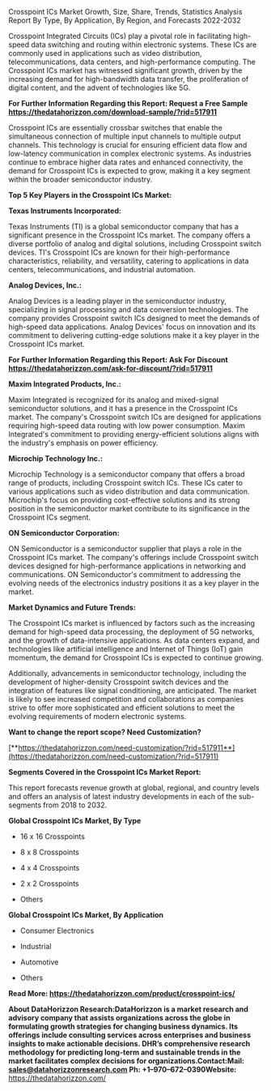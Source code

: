 Crosspoint ICs Market Growth, Size, Share, Trends, Statistics Analysis
Report By Type, By Application, By Region, and Forecasts 2022-2032

Crosspoint Integrated Circuits (ICs) play a pivotal role in facilitating
high-speed data switching and routing within electronic systems. These
ICs are commonly used in applications such as video distribution,
telecommunications, data centers, and high-performance computing. The
Crosspoint ICs market has witnessed significant growth, driven by the
increasing demand for high-bandwidth data transfer, the proliferation of
digital content, and the advent of technologies like 5G.

**For Further Information Regarding this Report: Request a Free Sample
<https://thedatahorizzon.com/download-sample/?rid=517911>**

Crosspoint ICs are essentially crossbar switches that enable the
simultaneous connection of multiple input channels to multiple output
channels. This technology is crucial for ensuring efficient data flow
and low-latency communication in complex electronic systems. As
industries continue to embrace higher data rates and enhanced
connectivity, the demand for Crosspoint ICs is expected to grow, making
it a key segment within the broader semiconductor industry.

**Top 5 Key Players in the Crosspoint ICs Market:**

**Texas Instruments Incorporated:**

Texas Instruments (TI) is a global semiconductor company that has a
significant presence in the Crosspoint ICs market. The company offers a
diverse portfolio of analog and digital solutions, including Crosspoint
switch devices. TI's Crosspoint ICs are known for their high-performance
characteristics, reliability, and versatility, catering to applications
in data centers, telecommunications, and industrial automation.

**Analog Devices, Inc.:**

Analog Devices is a leading player in the semiconductor industry,
specializing in signal processing and data conversion technologies. The
company provides Crosspoint switch ICs designed to meet the demands of
high-speed data applications. Analog Devices' focus on innovation and
its commitment to delivering cutting-edge solutions make it a key player
in the Crosspoint ICs market.

**For Further Information Regarding this Report: Ask For Discount
<https://thedatahorizzon.com/ask-for-discount/?rid=517911>**

**Maxim Integrated Products, Inc.:**

Maxim Integrated is recognized for its analog and mixed-signal
semiconductor solutions, and it has a presence in the Crosspoint ICs
market. The company's Crosspoint switch ICs are designed for
applications requiring high-speed data routing with low power
consumption. Maxim Integrated's commitment to providing energy-efficient
solutions aligns with the industry's emphasis on power efficiency.

**Microchip Technology Inc.:**

Microchip Technology is a semiconductor company that offers a broad
range of products, including Crosspoint switch ICs. These ICs cater to
various applications such as video distribution and data communication.
Microchip's focus on providing cost-effective solutions and its strong
position in the semiconductor market contribute to its significance in
the Crosspoint ICs segment.

**ON Semiconductor Corporation:**

ON Semiconductor is a semiconductor supplier that plays a role in the
Crosspoint ICs market. The company's offerings include Crosspoint switch
devices designed for high-performance applications in networking and
communications. ON Semiconductor's commitment to addressing the evolving
needs of the electronics industry positions it as a key player in the
market.

**Market Dynamics and Future Trends:**

The Crosspoint ICs market is influenced by factors such as the
increasing demand for high-speed data processing, the deployment of 5G
networks, and the growth of data-intensive applications. As data centers
expand, and technologies like artificial intelligence and Internet of
Things (IoT) gain momentum, the demand for Crosspoint ICs is expected to
continue growing.

Additionally, advancements in semiconductor technology, including the
development of higher-density Crosspoint switch devices and the
integration of features like signal conditioning, are anticipated. The
market is likely to see increased competition and collaborations as
companies strive to offer more sophisticated and efficient solutions to
meet the evolving requirements of modern electronic systems.

**Want to change the report scope? Need Customization?**

[**https://thedatahorizzon.com/need-customization/?rid=517911**](https://thedatahorizzon.com/need-customization/?rid=517911)

**Segments Covered in the Crosspoint ICs Market Report:**

This report forecasts revenue growth at global, regional, and country
levels and offers an analysis of latest industry developments in each of
the sub-segments from 2018 to 2032.

**Global Crosspoint ICs Market, By Type**

-   16 x 16 Crosspoints

-   8 x 8 Crosspoints

-   4 x 4 Crosspoints

-   2 x 2 Crosspoints

-   Others

**Global Crosspoint ICs Market, By Application**

-   Consumer Electronics

-   Industrial

-   Automotive

-   Others

**Read More: <https://thedatahorizzon.com/product/crosspoint-ics/>**

**About DataHorizzon Research:**DataHorizzon is a market research and
advisory company that assists organizations across the globe in
formulating growth strategies for changing business dynamics. Its
offerings include consulting services across enterprises and business
insights to make actionable decisions. DHR’s comprehensive research
methodology for predicting long-term and sustainable trends in the
market facilitates complex decisions for organizations.**Contact:Mail:**
<sales@datahorizzonresearch.com> **Ph:** +1–970–672–0390**Website:**
<https://thedatahorizzon.com/>

